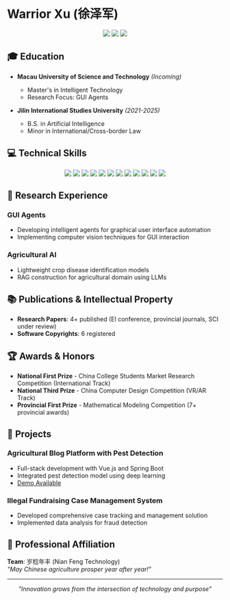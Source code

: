 # Warrior Xu (徐泽军)

<div align="center">
  <a href="mailto:warriorxu@magicap.net"><img src="https://img.shields.io/badge/-Email-D14836?style=for-the-badge&logo=gmail&logoColor=white" /></a>
  <img src="https://img.shields.io/badge/Location-Jilin,%20China-blue?style=for-the-badge" />
  <img src="https://img.shields.io/badge/Focus-GUI%20Agents-green?style=for-the-badge" />
</div>

## 🎓 Education
- **Macau University of Science and Technology** *(Incoming)*
  - Master's in Intelligent Technology
  - Research Focus: GUI Agents

- **Jilin International Studies University** *(2021-2025)*
  - B.S. in Artificial Intelligence
  - Minor in International/Cross-border Law

## 💻 Technical Skills
<div align="center">
  <img src="https://img.shields.io/badge/-Python-3776AB?style=flat&logo=python&logoColor=white" />
  <img src="https://img.shields.io/badge/-Java-007396?style=flat&logo=openjdk&logoColor=white" />
  <img src="https://img.shields.io/badge/-JavaScript-F7DF1E?style=flat&logo=javascript&logoColor=black" />
  <img src="https://img.shields.io/badge/-Vue.js-4FC08D?style=flat&logo=vue.js&logoColor=white" />
  <img src="https://img.shields.io/badge/-Spring%20Boot-6DB33F?style=flat&logo=springboot&logoColor=white" />
  <img src="https://img.shields.io/badge/-Flask-000000?style=flat&logo=flask&logoColor=white" />
  <img src="https://img.shields.io/badge/-PyTorch-EE4C2C?style=flat&logo=pytorch&logoColor=white" />
  <img src="https://img.shields.io/badge/-TensorFlow-FF6F00?style=flat&logo=tensorflow&logoColor=white" />
  <img src="https://img.shields.io/badge/-MySQL-4479A1?style=flat&logo=mysql&logoColor=white" />
  <img src="https://img.shields.io/badge/-Redis-DC382D?style=flat&logo=redis&logoColor=white" />
  <img src="https://img.shields.io/badge/-Linux-FCC624?style=flat&logo=linux&logoColor=black" />
  <img src="https://img.shields.io/badge/-Docker-2496ED?style=flat&logo=docker&logoColor=white" />
</div>

## 🔬 Research Experience
### GUI Agents
- Developing intelligent agents for graphical user interface automation
- Implementing computer vision techniques for GUI interaction

### Agricultural AI
- Lightweight crop disease identification models
- RAG construction for agricultural domain using LLMs


## 📚 Publications & Intellectual Property
- **Research Papers**: 4+ published (EI conference, provincial journals, SCI under review)
- **Software Copyrights**: 6 registered

## 🏆 Awards & Honors
- **National First Prize** - China College Students Market Research Competition (International Track)
- **National Third Prize** - China Computer Design Competition (VR/AR Track)
- **Provincial First Prize** - Mathematical Modeling Competition (7+ provincial awards)

## 🚀 Projects
### Agricultural Blog Platform with Pest Detection
- Full-stack development with Vue.js and Spring Boot
- Integrated pest detection model using deep learning
- [Demo Available](http://39.105.41.96/login)

### Illegal Fundraising Case Management System
- Developed comprehensive case tracking and management solution
- Implemented data analysis for fraud detection

## 🌱 Professional Affiliation
**Team**: 岁稔年丰 (Nian Feng Technology)  
*"May Chinese agriculture prosper year after year!"*

---

<div align="center">
  <i>"Innovation grows from the intersection of technology and purpose"</i>
</div>
